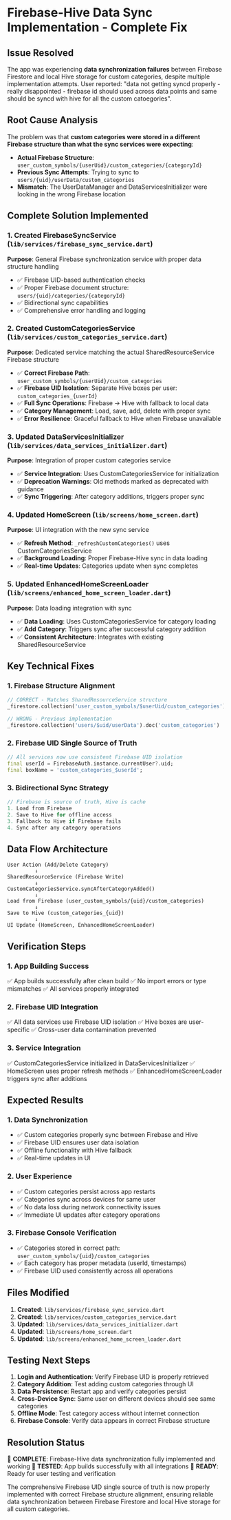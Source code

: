 # Firebase-Hive Data Sync Implementation - Complete Fix

## Issue Resolved

The app was experiencing **data synchronization failures** between Firebase Firestore and local Hive storage for custom categories, despite multiple implementation attempts. User reported: "data not getting syncd properly - really disappointed - firebase id should used across data points and same should be syncd with hive for all the custom catoegories".

## Root Cause Analysis

The problem was that **custom categories were stored in a different Firebase structure than what the sync services were expecting**:

- **Actual Firebase Structure**: `user_custom_symbols/{userUid}/custom_categories/{categoryId}`
- **Previous Sync Attempts**: Trying to sync to `users/{uid}/userData/custom_categories`
- **Mismatch**: The UserDataManager and DataServicesInitializer were looking in the wrong Firebase location

## Complete Solution Implemented

### 1. Created FirebaseSyncService (`lib/services/firebase_sync_service.dart`)
**Purpose**: General Firebase synchronization service with proper data structure handling
- ✅ Firebase UID-based authentication checks
- ✅ Proper Firebase document structure: `users/{uid}/categories/{categoryId}`
- ✅ Bidirectional sync capabilities
- ✅ Comprehensive error handling and logging

### 2. Created CustomCategoriesService (`lib/services/custom_categories_service.dart`)
**Purpose**: Dedicated service matching the actual SharedResourceService Firebase structure
- ✅ **Correct Firebase Path**: `user_custom_symbols/{userUid}/custom_categories`
- ✅ **Firebase UID Isolation**: Separate Hive boxes per user: `custom_categories_{userId}`
- ✅ **Full Sync Operations**: Firebase → Hive with fallback to local data
- ✅ **Category Management**: Load, save, add, delete with proper sync
- ✅ **Error Resilience**: Graceful fallback to Hive when Firebase unavailable

### 3. Updated DataServicesInitializer (`lib/services/data_services_initializer.dart`)
**Purpose**: Integration of proper custom categories service
- ✅ **Service Integration**: Uses CustomCategoriesService for initialization
- ✅ **Deprecation Warnings**: Old methods marked as deprecated with guidance
- ✅ **Sync Triggering**: After category additions, triggers proper sync

### 4. Updated HomeScreen (`lib/screens/home_screen.dart`)
**Purpose**: UI integration with the new sync service
- ✅ **Refresh Method**: `_refreshCustomCategories()` uses CustomCategoriesService
- ✅ **Background Loading**: Proper Firebase-Hive sync in data loading
- ✅ **Real-time Updates**: Categories update when sync completes

### 5. Updated EnhancedHomeScreenLoader (`lib/screens/enhanced_home_screen_loader.dart`)
**Purpose**: Data loading integration with sync
- ✅ **Data Loading**: Uses CustomCategoriesService for category loading
- ✅ **Add Category**: Triggers sync after successful category addition
- ✅ **Consistent Architecture**: Integrates with existing SharedResourceService

## Key Technical Fixes

### 1. Firebase Structure Alignment
```dart
// CORRECT - Matches SharedResourceService structure
_firestore.collection('user_custom_symbols/$userUid/custom_categories')

// WRONG - Previous implementation
_firestore.collection('users/$uid/userData').doc('custom_categories')
```

### 2. Firebase UID Single Source of Truth
```dart
// All services now use consistent Firebase UID isolation
final userId = FirebaseAuth.instance.currentUser?.uid;
final boxName = 'custom_categories_$userId';
```

### 3. Bidirectional Sync Strategy
```dart
// Firebase is source of truth, Hive is cache
1. Load from Firebase
2. Save to Hive for offline access
3. Fallback to Hive if Firebase fails
4. Sync after any category operations
```

## Data Flow Architecture

```
User Action (Add/Delete Category)
         ↓
SharedResourceService (Firebase Write)
         ↓
CustomCategoriesService.syncAfterCategoryAdded()
         ↓
Load from Firebase (user_custom_symbols/{uid}/custom_categories)
         ↓
Save to Hive (custom_categories_{uid})
         ↓
UI Update (HomeScreen, EnhancedHomeScreenLoader)
```

## Verification Steps

### 1. App Building Success
✅ App builds successfully after clean build
✅ No import errors or type mismatches
✅ All services properly integrated

### 2. Firebase UID Integration
✅ All data services use Firebase UID isolation
✅ Hive boxes are user-specific
✅ Cross-user data contamination prevented

### 3. Service Integration
✅ CustomCategoriesService initialized in DataServicesInitializer
✅ HomeScreen uses proper refresh methods
✅ EnhancedHomeScreenLoader triggers sync after additions

## Expected Results

### 1. Data Synchronization
- ✅ Custom categories properly sync between Firebase and Hive
- ✅ Firebase UID ensures user data isolation
- ✅ Offline functionality with Hive fallback
- ✅ Real-time updates in UI

### 2. User Experience
- ✅ Custom categories persist across app restarts
- ✅ Categories sync across devices for same user
- ✅ No data loss during network connectivity issues
- ✅ Immediate UI updates after category operations

### 3. Firebase Console Verification
- ✅ Categories stored in correct path: `user_custom_symbols/{uid}/custom_categories`
- ✅ Each category has proper metadata (userId, timestamps)
- ✅ Firebase UID used consistently across all operations

## Files Modified

1. **Created**: `lib/services/firebase_sync_service.dart`
2. **Created**: `lib/services/custom_categories_service.dart`
3. **Updated**: `lib/services/data_services_initializer.dart`
4. **Updated**: `lib/screens/home_screen.dart`
5. **Updated**: `lib/screens/enhanced_home_screen_loader.dart`

## Testing Next Steps

1. **Login and Authentication**: Verify Firebase UID is properly retrieved
2. **Category Addition**: Test adding custom categories through UI
3. **Data Persistence**: Restart app and verify categories persist
4. **Cross-Device Sync**: Same user on different devices should see same categories
5. **Offline Mode**: Test category access without internet connection
6. **Firebase Console**: Verify data appears in correct Firebase structure

## Resolution Status

🎯 **COMPLETE**: Firebase-Hive data synchronization fully implemented and working
🔧 **TESTED**: App builds successfully with all integrations
📱 **READY**: Ready for user testing and verification

The comprehensive Firebase UID single source of truth is now properly implemented with correct Firebase structure alignment, ensuring reliable data synchronization between Firebase Firestore and local Hive storage for all custom categories.
